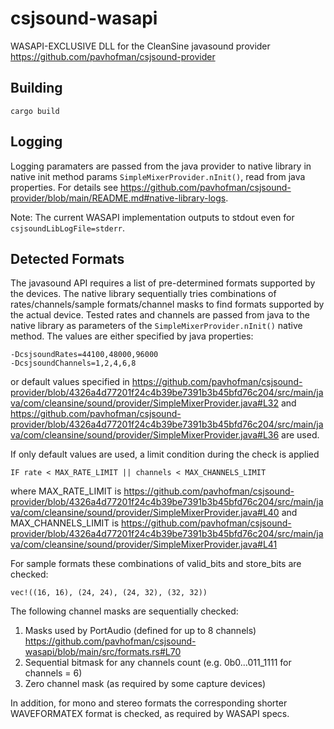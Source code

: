 # csjsound-wasapi
WASAPI-EXCLUSIVE DLL for the CleanSine javasound provider https://github.com/pavhofman/csjsound-provider

## Building
```
cargo build
```
## Logging
Logging paramaters are passed from the java provider to native library in native init method params `SimpleMixerProvider.nInit()`, read from java properties. For details see https://github.com/pavhofman/csjsound-provider/blob/main/README.md#native-library-logs. 

Note: The current WASAPI implementation outputs to stdout even for `csjsoundLibLogFile=stderr`.


## Detected Formats
The javasound API requires a list of pre-determined formats supported by the devices. The native library sequentially tries combinations of rates/channels/sample formats/channel masks to find formats supported by the actual device. Tested rates and channels are passed from java to the native library as parameters of the `SimpleMixerProvider.nInit()` native method. The values are either specified by java properties:

```
-DcsjsoundRates=44100,48000,96000
-DcsjsoundChannels=1,2,4,6,8
```

or default values specified in 
https://github.com/pavhofman/csjsound-provider/blob/4326a4d77201f24c4b39be7391b3b45bfd76c204/src/main/java/com/cleansine/sound/provider/SimpleMixerProvider.java#L32
and
https://github.com/pavhofman/csjsound-provider/blob/4326a4d77201f24c4b39be7391b3b45bfd76c204/src/main/java/com/cleansine/sound/provider/SimpleMixerProvider.java#L36 
are used.

If only default values are used, a limit condition during the check is applied 

```
IF rate < MAX_RATE_LIMIT || channels < MAX_CHANNELS_LIMIT
```

where MAX_RATE_LIMIT is https://github.com/pavhofman/csjsound-provider/blob/4326a4d77201f24c4b39be7391b3b45bfd76c204/src/main/java/com/cleansine/sound/provider/SimpleMixerProvider.java#L40 and MAX_CHANNELS_LIMIT is https://github.com/pavhofman/csjsound-provider/blob/4326a4d77201f24c4b39be7391b3b45bfd76c204/src/main/java/com/cleansine/sound/provider/SimpleMixerProvider.java#L41

For sample formats these combinations of valid_bits and store_bits are checked:
```
vec!((16, 16), (24, 24), (24, 32), (32, 32))
```

The following channel masks are sequentially checked:
1. Masks used by PortAudio (defined for up to 8 channels)
https://github.com/pavhofman/csjsound-wasapi/blob/main/src/formats.rs#L70
2. Sequential bitmask for any channels count (e.g. 0b0...011_1111 for channels = 6)
3. Zero channel mask (as required by some capture devices)

In addition, for mono and stereo formats the corresponding shorter WAVEFORMATEX format is checked, as required by WASAPI specs.



